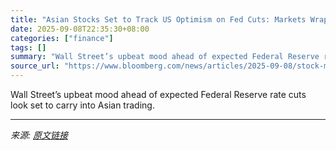 ```yaml
---
title: "Asian Stocks Set to Track US Optimism on Fed Cuts: Markets Wrap"
date: 2025-09-08T22:35:30+08:00
categories: ["finance"]
tags: []
summary: "Wall Street’s upbeat mood ahead of expected Federal Reserve rate cuts look set to carry into Asian trading."
source_url: "https://www.bloomberg.com/news/articles/2025-09-08/stock-market-today-dow-s-p-live-updates"
---
```


Wall Street’s upbeat mood ahead of expected Federal Reserve rate cuts look set to carry into Asian trading.

---

*来源: [原文链接](https://www.bloomberg.com/news/articles/2025-09-08/stock-market-today-dow-s-p-live-updates)*
